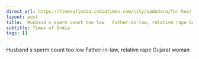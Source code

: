 ```yaml
---
direct_url: https://timesofindia.indiatimes.com/city/vadodara/for-heir-father-in-law-and-relative-rape-woman-repeatedly/articleshow/123244131.cms
layout: post
title:  Husband s sperm count too low   Father-in-law, relative rape Gujarat woman
subtitle: Times of India
tags: []
---
```


 Husband s sperm count too low   Father-in-law, relative rape Gujarat woman
